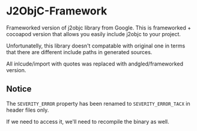 # J2ObjC-Framework
Frameworked version of j2objc library from Google. This is frameworked + cocoapod version that allows you easily include j2objc to your project.

Unfortunatelly, this library doesn't compatable with original one in terms that there are different include paths in generated sources.

All inlcude/import with quotes was replaced with andgled/frameworked version.

## Notice

The `SEVERITY_ERROR` property has been renamed to `SEVERITY_ERROR_TACX` in header files only.

If we need to access it, we'll need to recompile the binary as well.

